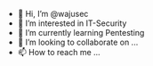 - 👋 Hi, I’m @wajusec
- 👀 I’m interested in IT-Security
- 🌱 I’m currently learning Pentesting
- 💞️ I’m looking to collaborate on ...
- 📫 How to reach me ...

<!---
wajusec/wajusec is a ✨ special ✨ repository because its `README.md` (this file) appears on your GitHub profile.
You can click the Preview link to take a look at your changes.
--->
